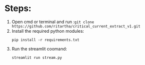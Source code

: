 <h1>Steps:</h1>
<ol>

<li>Open cmd or terminal and run :<code>git clone https://github.com/ritartha/critical_current_extract_v1.git</code>
</li>

<li>Install the required python modules:

<code>pip install -r requirements.txt</code>
</li>

<li>Run the streamlit coomand:

<code>streamlit run stream.py</code>
</li>

</ol>